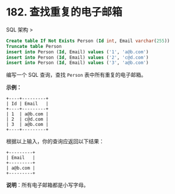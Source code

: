 # 182. 查找重复的电子邮箱

SQL 架构 >

```sql
Create table If Not Exists Person (Id int, Email varchar(255))
Truncate table Person
insert into Person (Id, Email) values ('1', 'a@b.com')
insert into Person (Id, Email) values ('2', 'c@d.com')
insert into Person (Id, Email) values ('3', 'a@b.com')
```

编写一个 SQL 查询，查找 `Person` 表中所有重复的电子邮箱。

**示例：**

```()
+----+---------+
| Id | Email   |
+----+---------+
| 1  | a@b.com |
| 2  | c@d.com |
| 3  | a@b.com |
+----+---------+
```

根据以上输入，你的查询应返回以下结果：

```()
+---------+
| Email   |
+---------+
| a@b.com |
+---------+
```

**说明**：所有电子邮箱都是小写字母。

